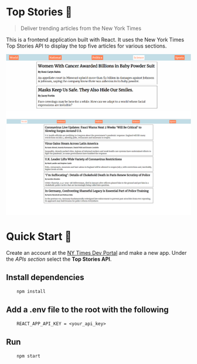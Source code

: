 # Top Stories 📰

> Deliver trending articles from the New York Times

This is a frontend application built with React. It uses the New York Times Top Stories API to display the top five articles for various sections.

![gif](./images/demo.gif)
![main](./images/main.png)

# Quick Start 🚀

Create an account at the [NY Times Dev Portal](https://developer.nytimes.com/get-started) and make a new app. Under the _APIs section_ select the **Top Stories API**.

## Install dependencies

```
    npm install
```

## Add a .env file to the root with the following

```
    REACT_APP_API_KEY = <your_api_key>
```

## Run

```
    npm start
```
